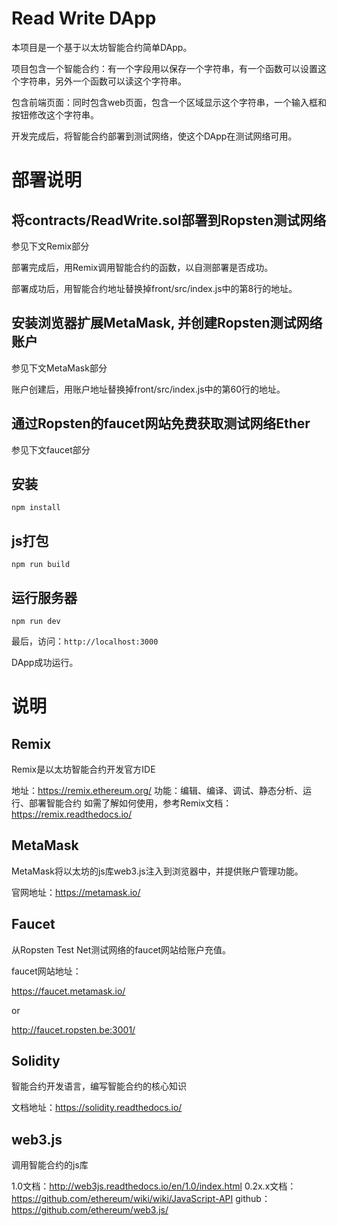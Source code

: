 # Read Write DApp 

本项目是一个基于以太坊智能合约简单DApp。

项目包含一个智能合约：有一个字段用以保存一个字符串，有一个函数可以设置这个字符串，另外一个函数可以读这个字符串。

包含前端页面：同时包含web页面，包含一个区域显示这个字符串，一个输入框和按钮修改这个字符串。

开发完成后，将智能合约部署到测试网络，使这个DApp在测试网络可用。

# 部署说明

## 将contracts/ReadWrite.sol部署到Ropsten测试网络

参见下文Remix部分

部署完成后，用Remix调用智能合约的函数，以自测部署是否成功。

部署成功后，用智能合约地址替换掉front/src/index.js中的第8行的地址。

## 安装浏览器扩展MetaMask, 并创建Ropsten测试网络账户

参见下文MetaMask部分

账户创建后，用账户地址替换掉front/src/index.js中的第60行的地址。

## 通过Ropsten的faucet网站免费获取测试网络Ether

参见下文faucet部分

## 安装

`npm install`

## js打包

`npm run build`

## 运行服务器

`npm run dev`

最后，访问：`http://localhost:3000`

DApp成功运行。

# 说明

## Remix

Remix是以太坊智能合约开发官方IDE

地址：https://remix.ethereum.org/
功能：编辑、编译、调试、静态分析、运行、部署智能合约
如需了解如何使用，参考Remix文档：https://remix.readthedocs.io/

## MetaMask

MetaMask将以太坊的js库web3.js注入到浏览器中，并提供账户管理功能。

官网地址：https://metamask.io/

## Faucet

从Ropsten Test Net测试网络的faucet网站给账户充值。

faucet网站地址：

https://faucet.metamask.io/ 

or

http://faucet.ropsten.be:3001/

## Solidity

智能合约开发语言，编写智能合约的核心知识

文档地址：https://solidity.readthedocs.io/

## web3.js

调用智能合约的js库

1.0文档：http://web3js.readthedocs.io/en/1.0/index.html
0.2x.x文档：https://github.com/ethereum/wiki/wiki/JavaScript-API
github：https://github.com/ethereum/web3.js/

